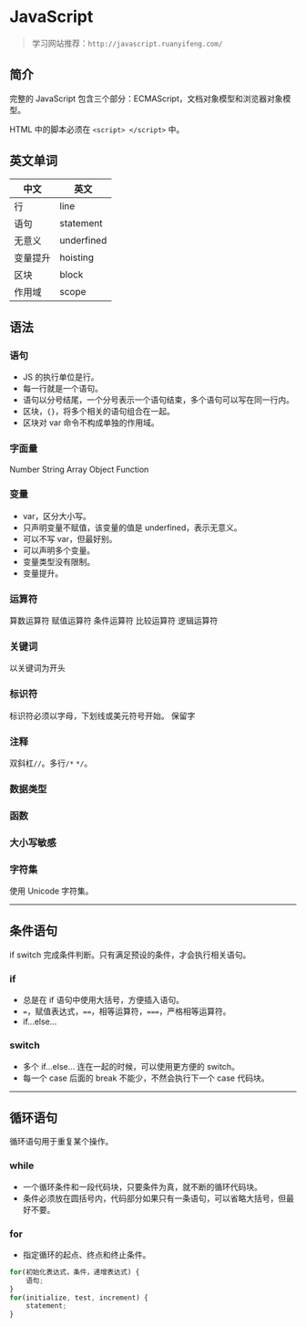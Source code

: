 # JavaScript

> 学习网站推荐：`http://javascript.ruanyifeng.com/`

## 简介

完整的 JavaScript 包含三个部分：ECMAScript，文档对象模型和浏览器对象模型。

HTML 中的脚本必须在 `<script> </script>` 中。

## 英文单词

| 中文     | 英文       |
| -------- | ---------- |
| 行       | line       |
| 语句     | statement  |
| 无意义   | underfined |
| 变量提升 | hoisting   |
| 区块     | block      |
| 作用域   | scope      |

## 语法

### 语句

- JS 的执行单位是行。
- 每一行就是一个语句。
- 语句以分号结尾，一个分号表示一个语句结束，多个语句可以写在同一行内。
- 区块，`{}`，将多个相关的语句组合在一起。
- 区块对 var 命令不构成单独的作用域。

### 字面量

Number
String
Array
Object
Function

### 变量

- var，区分大小写。
- 只声明变量不赋值，该变量的值是 underfined，表示无意义。
- 可以不写 var，但最好别。
- 可以声明多个变量。
- 变量类型没有限制。
- 变量提升。

### 运算符

算数运算符
赋值运算符
条件运算符
比较运算符
逻辑运算符

### 关键词

以关键词为开头

### 标识符

标识符必须以字母，下划线或美元符号开始。
保留字

### 注释

双斜杠`//`。多行`/*` `*/`。

### 数据类型

### 函数

### 大小写敏感

### 字符集

使用 Unicode 字符集。

---

## 条件语句

if switch 完成条件判断。只有满足预设的条件，才会执行相关语句。

### if

- 总是在 if 语句中使用大括号，方便插入语句。
- `=`，赋值表达式，`==`，相等运算符，`===`，严格相等运算符。
- if...else...

### switch

- 多个 if...else... 连在一起的时候，可以使用更方便的 switch。
- 每一个 case 后面的 break 不能少，不然会执行下一个 case 代码块。

---

## 循环语句

循环语句用于重复某个操作。

### while

- 一个循环条件和一段代码块，只要条件为真，就不断的循环代码块。
- 条件必须放在圆括号内，代码部分如果只有一条语句，可以省略大括号，但最好不要。

### for

- 指定循环的起点、终点和终止条件。

```javascript
for(初始化表达式，条件，递增表达式) {
    语句;
}
for(initialize, test, increment) {
    statement;
}
```

